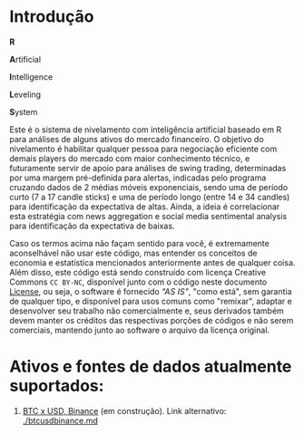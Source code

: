 # Introdução 

**R**

**A**rtificial

**I**ntelligence

**L**eveling

**S**ystem


Este é o sistema de nivelamento com inteligência artificial baseado em R para análises de alguns ativos do mercado financeiro. O objetivo do nivelamento é habilitar qualquer pessoa para negociação eficiente com demais players do mercado com maior conhecimento técnico, e futuramente servir de apoio para análises de swing trading, determinadas por uma margem pré-definida para alertas, indicadas pelo programa cruzando dados de 2 médias móveis exponenciais, sendo uma de período curto (7 a 17 candle sticks) e uma de período longo (entre 14 e 34 candles) para identificação da expectativa de altas. Ainda, a ideia é correlacionar esta estratégia com news aggregation e social media sentimental analysis para identificação da expectativa de baixas.

Caso os termos acima não façam sentido para você, é extremamente aconselhável não usar este código, mas entender os conceitos de economia e estatística mencionados anteriormente antes de qualquer coisa. Além disso, este código está sendo construído com licença Creative Commons `CC BY-NC`, disponível junto com o código neste documento [License](./LICENSE), ou seja, o software é fornecido _"AS IS"_, "como está", sem garantia de qualquer tipo, e disponível para usos comuns como "remixar", adaptar e desenvolver seu trabalho não comercialmente e, seus derivados também devem manter os créditos das respectivas porções de códigos e não serem comerciais, mantendo junto ao software o arquivo da licença original. 


# Ativos e fontes de dados atualmente suportados:

1. [BTC x USD, Binance](./btcusdbinance.Rmd) (em construção). Link alternativo: [./btcusdbinance.md](./btcusdbinance.md)


